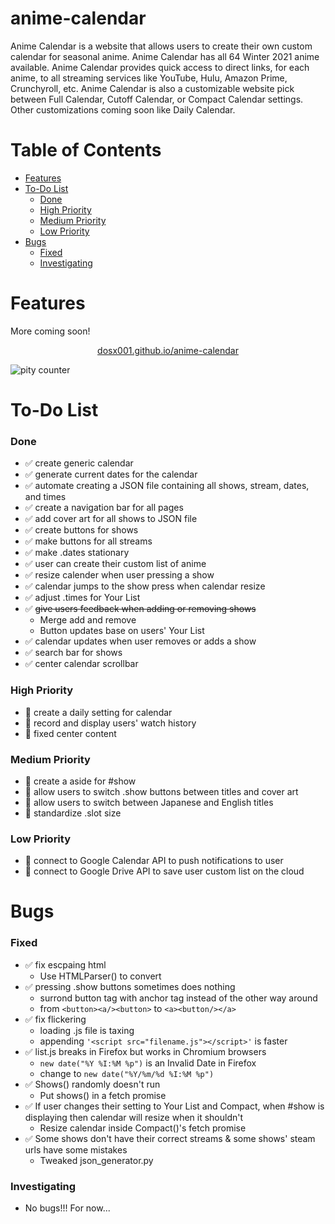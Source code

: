 # anime-calendar
Anime Calendar is a website that allows users to create their own custom calendar for seasonal anime. Anime Calendar has all 64 Winter 2021 anime available. Anime Calendar provides quick access to direct links, for each anime, to all streaming services like YouTube, Hulu, Amazon Prime, Crunchyroll, etc. Anime Calendar is also a customizable website pick between Full Calendar, Cutoff Calendar, or Compact Calendar settings. Other customizations coming soon like Daily Calendar.

# Table of Contents
* [Features](#features)
* [To-Do List](#to-do-list)
    * [Done](#done)
    * [High Priority](#high-priority)
    * [Medium Priority](#medium-priority)
    * [Low Priority](#low-priority)
* [Bugs](#bugs)
    * [Fixed](#fixed)
    * [Investigating](#invest)

# Features
More coming soon!
<p align="center">
    <a href="https://dosx001.github.io/anime-calendar/">dosx001.github.io/anime-calendar</a>
</p>

![pity counter](https://i.imgur.com/Q6auM0V.png)

# To-Do List

### Done

* :white_check_mark: create generic calendar
* :white_check_mark: generate current dates for the calendar
* :white_check_mark: automate creating a JSON file containing all shows, stream, dates, and times
* :white_check_mark: create a navigation bar for all pages
* :white_check_mark: add cover art for all shows to JSON file
* :white_check_mark: create buttons for shows
* :white_check_mark: make buttons for all streams
* :white_check_mark: make .dates stationary
* :white_check_mark: user can create their custom list of anime
* :white_check_mark: resize calender when user pressing a show
* :white_check_mark: calendar jumps to the show press when calendar resize
* :white_check_mark: adjust .times for Your List
* :white_check_mark: ~~give users feedback when adding or removing shows~~
    * Merge add and remove
    * Button updates base on users\' Your List
* :white_check_mark: calendar updates when user removes or adds a show
* :white_check_mark: search bar for shows
* :white_check_mark: center calendar scrollbar

### High Priority

* :black_square_button: create a daily setting for calendar
* :black_square_button: record and display users\' watch history
* :black_square_button: fixed center content

### Medium Priority

* :black_square_button: create a aside for \#show
* :black_square_button: allow users to switch .show buttons between titles and cover art
* :black_square_button: allow users to switch between Japanese and English titles
* :black_square_button: standardize .slot size

### Low Priority

* :black_square_button: connect to Google Calendar API to push notifications to user
* :black_square_button: connect to Google Drive API to save user custom list on the cloud

# Bugs

### Fixed

* :white_check_mark: fix escpaing html
    * Use HTMLParser() to convert
* :white_check_mark: pressing .show buttons sometimes does nothing
    * surrond button tag with anchor tag instead of the other way around
    * from ```<button><a/><button>``` to ```<a><button/></a>```
* :white_check_mark: fix flickering
    * loading .js file is taxing
    * appending ```'<script src="filename.js"></script>'``` is faster
* :white_check_mark: list.js breaks in Firefox but works in Chromium browsers
    * ```new date("%Y %I:%M %p")``` is an Invalid Date in Firefox
    * change to ```new date("%Y/%m/%d %I:%M %p")```
* :white_check_mark: Shows() randomly doesn\'t run
    * Put shows() in a fetch promise
* :white_check_mark: If user changes their setting to Your List and Compact, when \#show is displaying then calendar will resize when it shouldn\'t
    * Resize calendar inside Compact()\'s fetch promise
* :white_check_mark: Some shows don\'t have their correct streams & some shows\' steam urls have some mistakes
    * Tweaked json_generator.py

### Investigating

* No bugs!!! For now...
